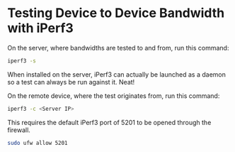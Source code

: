 # Testing Device to Device Bandwidth with iPerf3

On the server, where bandwidths are tested to and from, run this command:

```bash
iperf3 -s
```

When installed on the server, iPerf3 can actually be launched as a daemon so a test can always be run against it. Neat!

On the remote device, where the test originates from, run this command:

```bash
iperf3 -c <Server IP>
```

This requires the default iPerf3 port of 5201 to be opened through the firewall.

```bash
sudo ufw allow 5201
```
